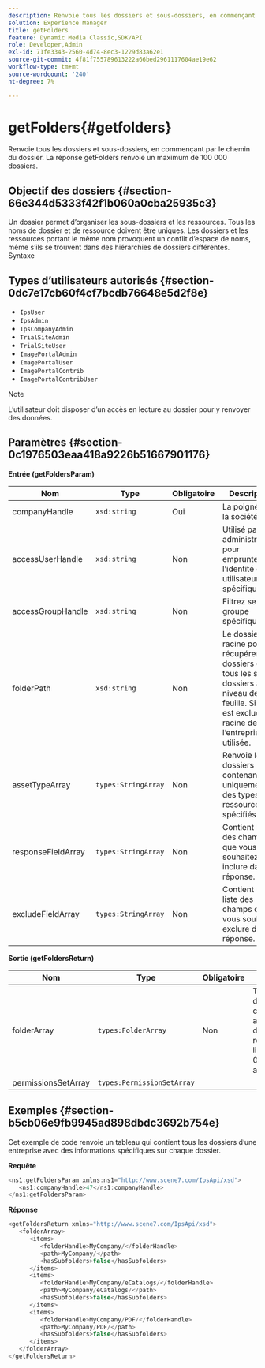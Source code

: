 ```yaml
---
description: Renvoie tous les dossiers et sous-dossiers, en commençant par le chemin du dossier. La réponse getFolders renvoie un maximum de 100 000 dossiers.
solution: Experience Manager
title: getFolders
feature: Dynamic Media Classic,SDK/API
role: Developer,Admin
exl-id: 71fe3343-2560-4d74-8ec3-1229d83a62e1
source-git-commit: 4f81f755789613222a66bed2961117604ae19e62
workflow-type: tm+mt
source-wordcount: '240'
ht-degree: 7%

---
```


# getFolders{#getfolders}

Renvoie tous les dossiers et sous-dossiers, en commençant par le chemin du dossier. La réponse getFolders renvoie un maximum de 100 000 dossiers.

## Objectif des dossiers {#section-66e344d5333f42f1b060a0cba25935c3}

Un dossier permet d’organiser les sous-dossiers et les ressources. Tous les noms de dossier et de ressource doivent être uniques. Les dossiers et les ressources portant le même nom provoquent un conflit d’espace de noms, même s’ils se trouvent dans des hiérarchies de dossiers différentes.
Syntaxe

## Types d’utilisateurs autorisés {#section-0dc7e17cb60f4cf7bcdb76648e5d2f8e}

* `IpsUser`
* `IpsAdmin`
* `IpsCompanyAdmin`
* `TrialSiteAdmin`
* `TrialSiteUser`
* `ImagePortalAdmin`
* `ImagePortalUser`
* `ImagePortalContrib`
* `ImagePortalContribUser`

>[!NOTE]
>
>L’utilisateur doit disposer d’un accès en lecture au dossier pour y renvoyer des données.

## Paramètres {#section-0c1976503eaa418a9226b51667901176}

**Entrée (getFoldersParam)**

| Nom | Type | Obligatoire | Description |
|---|---|---|---|
| companyHandle | `xsd:string` | Oui | La poignée de la société. |
| accessUserHandle | `xsd:string` | Non | Utilisé par les administrateurs pour emprunter l’identité d’un utilisateur spécifique. |
| accessGroupHandle | `xsd:string` | Non | Filtrez selon un groupe spécifique. |
| folderPath | `xsd:string` | Non | Le dossier racine pour récupérer les dossiers et tous les sous-dossiers au niveau de la feuille. Si elle est exclue, la racine de l’entreprise est utilisée. |
| assetTypeArray | `types:StringArray` | Non | Renvoie les dossiers contenant uniquement des types de ressources spécifiés. |
| responseFieldArray | `types:StringArray` | Non | Contient la liste des champs que vous souhaitez inclure dans la réponse. |
| excludeFieldArray | `types:StringArray` | Non | Contient une liste des champs que vous souhaitez exclure de la réponse. |

**Sortie (getFoldersReturn)**

| Nom | Type | Obligatoire | Description |
|---|---|---|---|
| folderArray | `types:FolderArray` | Non | Tableau de dossiers correspondant aux critères de filtrage. La réponse est limitée à 100 000 dossiers au maximum. |
| permissionsSetArray | `types:PermissionSetArray` |  |  |

## Exemples {#section-b5cb06e9fb9945ad898dbdc3692b754e}

Cet exemple de code renvoie un tableau qui contient tous les dossiers d’une entreprise avec des informations spécifiques sur chaque dossier.

**Requête**

```java
<ns1:getFoldersParam xmlns:ns1="http://www.scene7.com/IpsApi/xsd">
   <ns1:companyHandle>47</ns1:companyHandle>
</ns1:getFoldersParam>
```

**Réponse**

```java
<getFoldersReturn xmlns="http://www.scene7.com/IpsApi/xsd">
   <folderArray>
      <items>
         <folderHandle>MyCompany/</folderHandle>
         <path>MyCompany/</path>
         <hasSubfolders>false</hasSubfolders>
      </items>
      <items>
         <folderHandle>MyCompany/eCatalogs/</folderHandle>
         <path>MyCompany/eCatalogs/</path>
         <hasSubfolders>false</hasSubfolders>
      </items>
      <items>
         <folderHandle>MyCompany/PDF/</folderHandle>
         <path>MyCompany/PDF/</path>
         <hasSubfolders>false</hasSubfolders>
      </items>
   </folderArray>
</getFoldersReturn>
```
